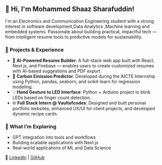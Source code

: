 ## 👋 Hi, I'm Mohammed Shaaz Sharafuddin!

I'm an Electronics and Communication Engineering student with a strong interest in software development,Data Analytics ,Machine learning and embedded systems. Passionate about building practical, impactful tech — from intelligent resume tools to predictive models for sustainability.

### 🚀 Projects & Experience

- 🧠 **AI-Powered Resume Builder**: A full-stack web app built with React, Next.js, and Firebase — enables users to create customized resumes with AI-based suggestions and PDF export.
- 🌱 **Carbon Emission Predictor**: Developed during the AICTE Internship using Python, pandas, seaborn, and scikit-learn for regression modeling.
- 💡 **Hand Gesture to LED Interface**: Python + Arduino project to blink LEDs based on finger count detection.
- 🌐 **Full Stack Intern @ Vaultofcodes**: Designed and built personal portfolio websites, enhanced UX/UI for client projects, and developed dynamic recipe cards.

### 🎯 What I’m Exploring
- GPT integration into tools and workflows
- Building scalable applications with Next.js
- Real-world applications of ML and Data Science

🔗 [LinkedIn](https://www.linkedin.com/in/mohammed-shaaz-098a1628b) | [GitHub](https://github.com/SHXZ7)
